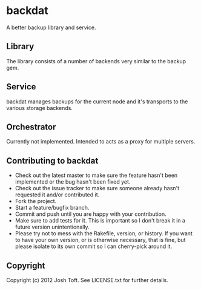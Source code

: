 # backdat

A better backup library and service.

## Library

The library consists of a number of backends very similar to the backup gem.

## Service

backdat manages backups for the current node and it's transports to the
various storage backends.

## Orchestrator

Currently not implemented. Intended to acts as a proxy for multiple servers.

## Contributing to backdat
 
* Check out the latest master to make sure the feature hasn't been implemented or the bug hasn't been fixed yet.
* Check out the issue tracker to make sure someone already hasn't requested it and/or contributed it.
* Fork the project.
* Start a feature/bugfix branch.
* Commit and push until you are happy with your contribution.
* Make sure to add tests for it. This is important so I don't break it in a future version unintentionally.
* Please try not to mess with the Rakefile, version, or history. If you want to have your own version, or is otherwise necessary, that is fine, but please isolate to its own commit so I can cherry-pick around it.

## Copyright

Copyright (c) 2012 Josh Toft. See LICENSE.txt for
further details.

